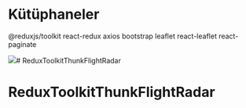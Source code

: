 # Kütüphaneler
@reduxjs/toolkit
react-redux
axios
bootstrap
leaflet
react-leaflet
react-paginate

<img src="screen.gif"/># ReduxToolkitThunkFlightRadar
# ReduxToolkitThunkFlightRadar
